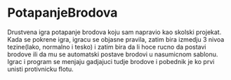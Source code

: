 # PotapanjeBrodova

Drustvena igra potapanje brodova koju sam napravio kao skolski projekat. Kada se pokrene igra, igracu se objasne pravila, zatim bira izmedju 3 nivoa tezine(lako, normalno i tesko) i zatim bira da li hoce rucno da postavi brodove ili da mu se automatski postave brodovi u nasumicnom sablonu. Igrac i program se menjaju gadjajuci tudje brodove i pobednik je ko prvi unisti protivnicku flotu.


